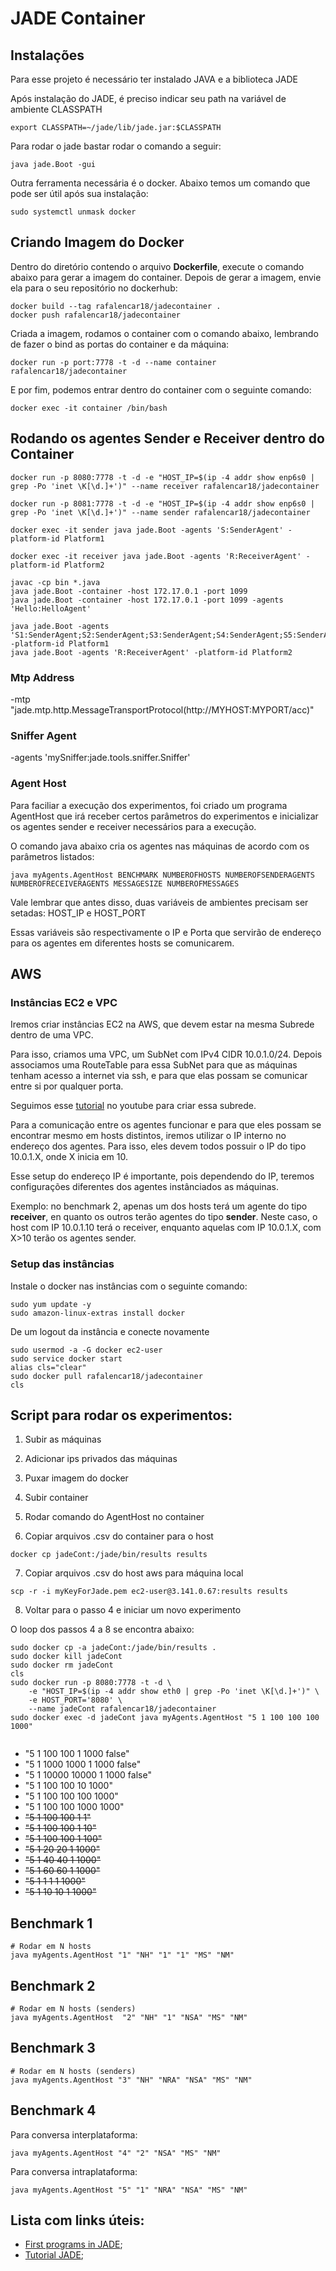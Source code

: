 #  JADE Container

## Instalações

Para esse projeto é necessário ter instalado JAVA e a biblioteca JADE

Após instalação do JADE, é preciso indicar seu path na variável de ambiente CLASSPATH
```
export CLASSPATH=~/jade/lib/jade.jar:$CLASSPATH
```
Para rodar o jade bastar rodar o comando a seguir:
```
java jade.Boot -gui
```

Outra ferramenta necessária é o docker. Abaixo temos um comando que pode ser útil após sua instalação:
```
sudo systemctl unmask docker
```

## Criando Imagem do Docker 

Dentro do diretório contendo o arquivo **Dockerfile**, execute o comando abaixo para gerar a imagem do container. Depois de gerar a imagem, envie ela para o seu repositório no dockerhub:
```
docker build --tag rafalencar18/jadecontainer .
docker push rafalencar18/jadecontainer
```
Criada a imagem, rodamos o container com o comando abaixo, lembrando de fazer o bind as portas do container e da máquina:
```
docker run -p port:7778 -t -d --name container rafalencar18/jadecontainer
```
E por fim, podemos entrar dentro do container com o seguinte comando:
```
docker exec -it container /bin/bash 
```

## Rodando os agentes Sender e Receiver dentro do Container

```
docker run -p 8080:7778 -t -d -e "HOST_IP=$(ip -4 addr show enp6s0 | grep -Po 'inet \K[\d.]+')" --name receiver rafalencar18/jadecontainer

docker run -p 8081:7778 -t -d -e "HOST_IP=$(ip -4 addr show enp6s0 | grep -Po 'inet \K[\d.]+')" --name sender rafalencar18/jadecontainer
```

```
docker exec -it sender java jade.Boot -agents 'S:SenderAgent' -platform-id Platform1

docker exec -it receiver java jade.Boot -agents 'R:ReceiverAgent' -platform-id Platform2
```

```
javac -cp bin *.java 
java jade.Boot -container -host 172.17.0.1 -port 1099
java jade.Boot -container -host 172.17.0.1 -port 1099 -agents 'Hello:HelloAgent'

java jade.Boot -agents 'S1:SenderAgent;S2:SenderAgent;S3:SenderAgent;S4:SenderAgent;S5:SenderAgent' -platform-id Platform1
java jade.Boot -agents 'R:ReceiverAgent' -platform-id Platform2

```

### Mtp Address
-mtp "jade.mtp.http.MessageTransportProtocol(http://MYHOST:MYPORT/acc)"

### Sniffer Agent 
-agents 'mySniffer:jade.tools.sniffer.Sniffer'

### Agent Host

Para faciliar a execução dos experimentos, foi criado um programa AgentHost que irá receber certos parâmetros do experimentos e inicializar os agentes sender e receiver necessários para a execução.

O comando java abaixo cria os agentes nas máquinas de acordo com os parâmetros listados:

```
java myAgents.AgentHost BENCHMARK NUMBEROFHOSTS NUMBEROFSENDERAGENTS NUMBEROFRECEIVERAGENTS MESSAGESIZE NUMBEROFMESSAGES
```

Vale lembrar que antes disso, duas variáveis de ambientes precisam ser setadas: HOST_IP e HOST_PORT

Essas variáveis são respectivamente o IP e Porta que servirão de endereço para os agentes em diferentes hosts se comunicarem.

## AWS 

### Instâncias EC2 e VPC
Iremos criar instâncias EC2 na AWS, que devem estar na mesma Subrede dentro de uma VPC. 

Para isso, criamos uma VPC, um SubNet com IPv4 CIDR 10.0.1.0/24. Depois associamos uma RouteTable para essa SubNet para que as máquinas tenham acesso a internet via ssh, e para que elas possam se comunicar entre si por qualquer porta.

Seguimos esse [tutorial](https://www.youtube.com/watch?v=Qw7NWssyl8Y) no youtube para criar essa subrede.

Para a comunicação entre os agentes funcionar e para que eles possam se encontrar mesmo em hosts distintos, iremos utilizar o IP interno no endereço dos agentes. Para isso, eles devem todos possuir o IP do tipo 10.0.1.X, onde X inicia em 10.

Esse setup do endereço IP é importante, pois dependendo do IP, teremos configurações diferentes dos agentes instânciados as máquinas.

Exemplo: no benchmark 2, apenas um dos hosts terá um agente do tipo **receiver**, en quanto os outros terão agentes do tipo **sender**. Neste caso, o host com IP 10.0.1.10 terá o receiver, enquanto aquelas com IP 10.0.1.X, com X>10 terão os agentes sender.

### Setup das instâncias
Instale o docker nas instâncias com o seguinte comando:
```
sudo yum update -y
sudo amazon-linux-extras install docker

```
De um logout da instância e conecte novamente

```
sudo usermod -a -G docker ec2-user
sudo service docker start
alias cls="clear"
sudo docker pull rafalencar18/jadecontainer
cls
```

## Script para rodar os experimentos:

1. Subir as máquinas

2. Adicionar ips privados das máquinas

3. Puxar imagem do docker

4. Subir container

5. Rodar comando do AgentHost no container

6. Copiar arquivos .csv do container para o host
```
docker cp jadeCont:/jade/bin/results results
```

7. Copiar arquivos .csv do host aws para máquina local
```
scp -r -i myKeyForJade.pem ec2-user@3.141.0.67:results results
```

8. Voltar para o passo 4 e iniciar um novo experimento


O loop dos passos 4 a 8 se encontra abaixo:
```
sudo docker cp -a jadeCont:/jade/bin/results .
sudo docker kill jadeCont 
sudo docker rm jadeCont
cls
sudo docker run -p 8080:7778 -t -d \
    -e "HOST_IP=$(ip -4 addr show eth0 | grep -Po 'inet \K[\d.]+')" \
    -e HOST_PORT='8080' \
    --name jadeCont rafalencar18/jadecontainer
sudo docker exec -d jadeCont java myAgents.AgentHost "5 1 100 100 100 1000"


```
- "5 1 100 100 1 1000 false"
- "5 1 1000 1000 1 1000 false"
- "5 1 10000 10000 1 1000 false"
- "5 1 100 100 10 1000"
- "5 1 100 100 100 1000"
- "5 1 100 100 1000 1000"
- <s>"5 1 100 100 1 1"</s>
- <s>"5 1 100 100 1 10"</s>
- <s>"5 1 100 100 1 100"</s>
- <s>"5 1 20 20 1 1000"</s>
- <s>"5 1 40 40 1 1000"</s>
- <s>"5 1 60 60 1 1000"</s>
- <s>"5 1 1 1 1 1000"</s>
- <s>"5 1 10 10 1 1000"</s>


## Benchmark 1
```
# Rodar em N hosts 
java myAgents.AgentHost "1" "NH" "1" "1" "MS" "NM" 
```
## Benchmark 2
```
# Rodar em N hosts (senders)
java myAgents.AgentHost  "2" "NH" "1" "NSA" "MS" "NM"  
```

## Benchmark 3
```
# Rodar em N hosts (senders) 
java myAgents.AgentHost "3" "NH" "NRA" "NSA" "MS" "NM"  
```

## Benchmark 4
Para conversa interplataforma:
```
java myAgents.AgentHost "4" "2" "NSA" "MS" "NM"
```
Para conversa intraplataforma:
```
java myAgents.AgentHost "5" "1" "NRA" "NSA" "MS" "NM"
```

## Lista com links úteis:
- [First programs in JADE](https://www.iro.umontreal.ca/~vaucher/Agents/Jade/primer2.html);
- [Tutorial JADE](https://jade.tilab.com/doc/tutorials/JADEAdmin/JadePlatformTutorial.html);


